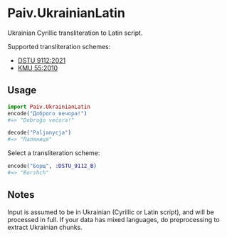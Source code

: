 Paiv.UkrainianLatin
==

Ukrainian Cyrillic transliteration to Latin script.

Supported transliteration schemes:
- [DSTU 9112:2021](https://uk.wikipedia.org/wiki/ДСТУ_9112:2021)
- [KMU 55:2010](https://zakon.rada.gov.ua/laws/show/55-2010-п)


Usage
--

```elixir
import Paiv.UkrainianLatin
encode("Доброго вечора!")
#=> "Dobroğo večora!"

decode("Paljanycja")
#=> "Паляниця"
```

Select a transliteration scheme:
```elixir
encode("Борщ", :DSTU_9112_B)
#=> "Borshch"
```


Notes
--
Input is assumed to be in Ukrainian (Cyrillic or Latin script), and will be processed in full.
If your data has mixed languages, do preprocessing to extract Ukrainian chunks.

